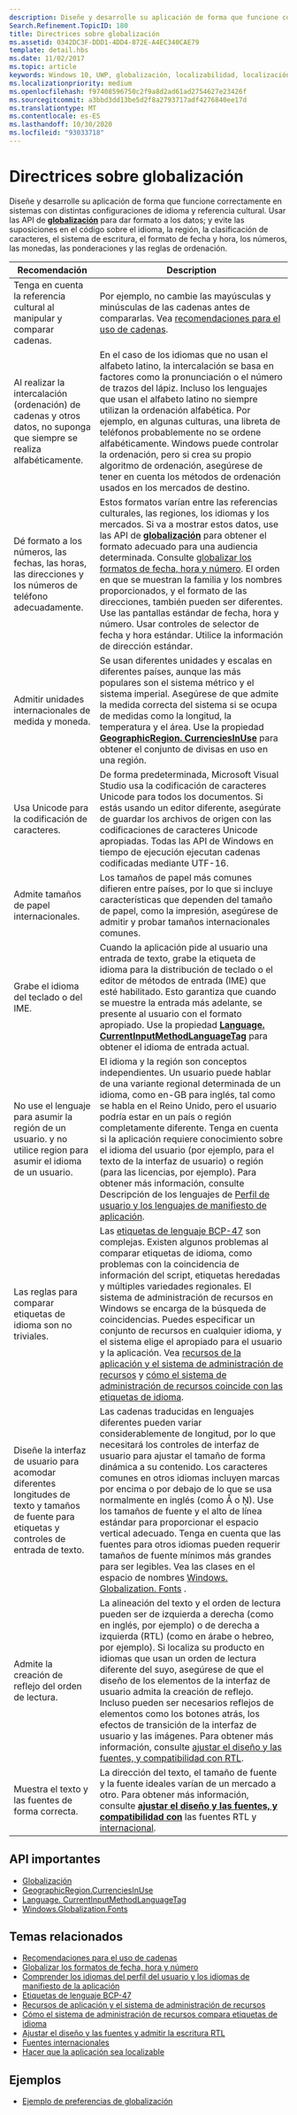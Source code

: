 ```yaml
---
description: Diseñe y desarrolle su aplicación de forma que funcione correctamente en sistemas con distintas configuraciones de idioma y referencia cultural.
Search.Refinement.TopicID: 180
title: Directrices sobre globalización
ms.assetid: 0342DC3F-DDD1-4DD4-872E-A4EC340CAE79
template: detail.hbs
ms.date: 11/02/2017
ms.topic: article
keywords: Windows 10, UWP, globalización, localizabilidad, localización
ms.localizationpriority: medium
ms.openlocfilehash: f97408596750c2f9a8d2ad61ad2754627e23426f
ms.sourcegitcommit: a3bbd3dd13be5d2f8a2793717adf4276840ee17d
ms.translationtype: MT
ms.contentlocale: es-ES
ms.lasthandoff: 10/30/2020
ms.locfileid: "93033718"
---
```

# <a name="guidelines-for-globalization"></a>Directrices sobre globalización

Diseñe y desarrolle su aplicación de forma que funcione correctamente en sistemas con distintas configuraciones de idioma y referencia cultural. Usar las API de [**globalización**](/uwp/api/Windows.Globalization?branch=live) para dar formato a los datos; y evite las suposiciones en el código sobre el idioma, la región, la clasificación de caracteres, el sistema de escritura, el formato de fecha y hora, los números, las monedas, las ponderaciones y las reglas de ordenación.

| Recomendación | Description |
| ------------- | ----------- |
| Tenga en cuenta la referencia cultural al manipular y comparar cadenas. | Por ejemplo, no cambie las mayúsculas y minúsculas de las cadenas antes de compararlas. Vea [recomendaciones para el uso de cadenas](/dotnet/standard/base-types/best-practices-strings?branch=live#recommendations_for_string_usage). |
| Al realizar la intercalación (ordenación) de cadenas y otros datos, no suponga que siempre se realiza alfabéticamente. | En el caso de los idiomas que no usan el alfabeto latino, la intercalación se basa en factores como la pronunciación o el número de trazos del lápiz. Incluso los lenguajes que usan el alfabeto latino no siempre utilizan la ordenación alfabética. Por ejemplo, en algunas culturas, una libreta de teléfonos probablemente no se ordene alfabéticamente. Windows puede controlar la ordenación, pero si crea su propio algoritmo de ordenación, asegúrese de tener en cuenta los métodos de ordenación usados en los mercados de destino. |
| Dé formato a los números, las fechas, las horas, las direcciones y los números de teléfono adecuadamente. | Estos formatos varían entre las referencias culturales, las regiones, los idiomas y los mercados. Si va a mostrar estos datos, use las API de [**globalización**](/uwp/api/Windows.Globalization?branch=live) para obtener el formato adecuado para una audiencia determinada. Consulte [globalizar los formatos de fecha, hora y número](use-global-ready-formats.md). El orden en que se muestran la familia y los nombres proporcionados, y el formato de las direcciones, también pueden ser diferentes. Use las pantallas estándar de fecha, hora y número. Usar controles de selector de fecha y hora estándar. Utilice la información de dirección estándar. |
| Admitir unidades internacionales de medida y moneda. | Se usan diferentes unidades y escalas en diferentes países, aunque las más populares son el sistema métrico y el sistema imperial. Asegúrese de que admite la medida correcta del sistema si se ocupa de medidas como la longitud, la temperatura y el área. Use la propiedad [**GeographicRegion. CurrenciesInUse**](/uwp/api/windows.globalization.geographicregion.CurrenciesInUse) para obtener el conjunto de divisas en uso en una región. |
| Usa Unicode para la codificación de caracteres. | De forma predeterminada, Microsoft Visual Studio usa la codificación de caracteres Unicode para todos los documentos. Si estás usando un editor diferente, asegúrate de guardar los archivos de origen con las codificaciones de caracteres Unicode apropiadas. Todas las API de Windows en tiempo de ejecución ejecutan cadenas codificadas mediante UTF-16. |
| Admite tamaños de papel internacionales. | Los tamaños de papel más comunes difieren entre países, por lo que si incluye características que dependen del tamaño de papel, como la impresión, asegúrese de admitir y probar tamaños internacionales comunes. |
| Grabe el idioma del teclado o del IME. | Cuando la aplicación pide al usuario una entrada de texto, grabe la etiqueta de idioma para la distribución de teclado o el editor de métodos de entrada (IME) que esté habilitado. Esto garantiza que cuando se muestre la entrada más adelante, se presente al usuario con el formato apropiado. Use la propiedad [**Language. CurrentInputMethodLanguageTag**](/uwp/api/windows.globalization.language.CurrentInputMethodLanguageTag) para obtener el idioma de entrada actual. |
| No use el lenguaje para asumir la región de un usuario. y no utilice region para asumir el idioma de un usuario. | El idioma y la región son conceptos independientes. Un usuario puede hablar de una variante regional determinada de un idioma, como en-GB para inglés, tal como se habla en el Reino Unido, pero el usuario podría estar en un país o región completamente diferente. Tenga en cuenta si la aplicación requiere conocimiento sobre el idioma del usuario (por ejemplo, para el texto de la interfaz de usuario) o región (para las licencias, por ejemplo). Para obtener más información, consulte Descripción de los lenguajes de [Perfil de usuario y los lenguajes de manifiesto de aplicación](manage-language-and-region.md). |
| Las reglas para comparar etiquetas de idioma son no triviales. | Las [etiquetas de lenguaje BCP-47](https://tools.ietf.org/html/bcp47) son complejas. Existen algunos problemas al comparar etiquetas de idioma, como problemas con la coincidencia de información del script, etiquetas heredadas y múltiples variedades regionales. El sistema de administración de recursos en Windows se encarga de la búsqueda de coincidencias. Puedes especificar un conjunto de recursos en cualquier idioma, y el sistema elige el apropiado para el usuario y la aplicación. Vea [recursos de la aplicación y el sistema de administración de recursos](../../app-resources/index.md) y [cómo el sistema de administración de recursos coincide con las etiquetas de idioma](../../app-resources/how-rms-matches-lang-tags.md). |
| Diseñe la interfaz de usuario para acomodar diferentes longitudes de texto y tamaños de fuente para etiquetas y controles de entrada de texto. | Las cadenas traducidas en lenguajes diferentes pueden variar considerablemente de longitud, por lo que necesitará los controles de interfaz de usuario para ajustar el tamaño de forma dinámica a su contenido. Los caracteres comunes en otros idiomas incluyen marcas por encima o por debajo de lo que se usa normalmente en inglés (como Å o Ņ). Use los tamaños de fuente y el alto de línea estándar para proporcionar el espacio vertical adecuado. Tenga en cuenta que las fuentes para otros idiomas pueden requerir tamaños de fuente mínimos más grandes para ser legibles. Vea las clases en el espacio de nombres [Windows. Globalization. Fonts](/uwp/api/windows.globalization.fonts?branch=live) . |
| Admite la creación de reflejo del orden de lectura. | La alineación del texto y el orden de lectura pueden ser de izquierda a derecha (como en inglés, por ejemplo) o de derecha a izquierda (RTL) (como en árabe o hebreo, por ejemplo). Si localiza su producto en idiomas que usan un orden de lectura diferente del suyo, asegúrese de que el diseño de los elementos de la interfaz de usuario admita la creación de reflejo. Incluso pueden ser necesarios reflejos de elementos como los botones atrás, los efectos de transición de la interfaz de usuario y las imágenes. Para obtener más información, consulte [ajustar el diseño y las fuentes, y compatibilidad con RTL](adjust-layout-and-fonts--and-support-rtl.md). |
| Muestra el texto y las fuentes de forma correcta. | La dirección del texto, el tamaño de fuente y la fuente ideales varían de un mercado a otro. Para obtener más información, consulte [**ajustar el diseño y las fuentes, y compatibilidad con**](adjust-layout-and-fonts--and-support-rtl.md) las fuentes RTL y [internacional](loc-international-fonts.md). |

## <a name="important-apis"></a>API importantes
 
* [Globalización](/uwp/api/Windows.Globalization?branch=live)
* [GeographicRegion.CurrenciesInUse](/uwp/api/windows.globalization.geographicregion.CurrenciesInUse)
* [Language. CurrentInputMethodLanguageTag](/uwp/api/windows.globalization.language.CurrentInputMethodLanguageTag)
* [Windows.Globalization.Fonts](/uwp/api/windows.globalization.fonts?branch=live)

## <a name="related-topics"></a>Temas relacionados

* [Recomendaciones para el uso de cadenas](/dotnet/standard/base-types/best-practices-strings?branch=live#recommendations_for_string_usage)
* [Globalizar los formatos de fecha, hora y número](use-global-ready-formats.md)
* [Comprender los idiomas del perfil del usuario y los idiomas de manifiesto de la aplicación](manage-language-and-region.md)
* [Etiquetas de lenguaje BCP-47](https://tools.ietf.org/html/bcp47)
* [Recursos de aplicación y el sistema de administración de recursos](../../app-resources/index.md)
* [Cómo el sistema de administración de recursos compara etiquetas de idioma](../../app-resources/how-rms-matches-lang-tags.md)
* [Ajustar el diseño y las fuentes y admitir la escritura RTL](adjust-layout-and-fonts--and-support-rtl.md)
* [Fuentes internacionales](loc-international-fonts.md)
* [Hacer que la aplicación sea localizable](prepare-your-app-for-localization.md)

## <a name="samples"></a>Ejemplos

* [Ejemplo de preferencias de globalización](https://github.com/microsoftarchive/msdn-code-gallery-microsoft/tree/411c271e537727d737a53fa2cbe99eaecac00cc0/Official%20Windows%20Platform%20Sample/Windows%208%20app%20samples/%5BC%23%5D-Windows%208%20app%20samples/C%23/Windows%208%20app%20samples/Globalization%20preferences%20sample%20(Windows%208))
